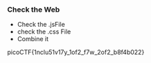 ### Check the Web
- Check the .jsFile
- check the .css File
- Combine it

picoCTF{1nclu51v17y_1of2_f7w_2of2_b8f4b022}

